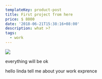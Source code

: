 ```yaml
---
templateKey: product-post
title: First project from here
price: $ 8000
date: '2018-06-21T15:38:16+08:00'
description: what >?
tags:
  - work
---
```

![](/img/coffee-gear.png)

everything will be ok 

hello linda  tell me about your work exprence
